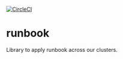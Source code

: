 [![CircleCI](https://circleci.com/gh/giantswarm/runbook.svg?&style=shield&circle-token=66ae0ac434777abc0d88a25dd89528c6384a76d5)](https://circleci.com/gh/giantswarm/runbook)

# runbook

Library to apply runbook across our clusters.
